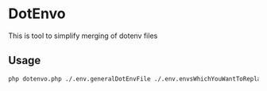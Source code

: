 # DotEnvo

This is tool to simplify merging of dotenv files

## Usage

```bash
php dotenvo.php ./.env.generalDotEnvFile ./.env.envsWhichYouWantToReplace
```
